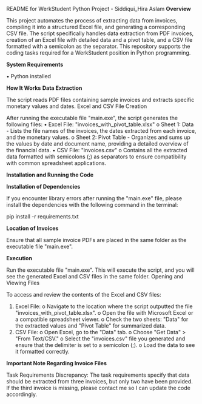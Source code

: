 README for WerkStudent Python Project - Siddiqui_Hira Aslam
**Overview**

This project automates the process of extracting data from invoices, compiling it into a structured Excel file, and generating a corresponding CSV file. The script specifically handles data extraction from PDF invoices, creation of an Excel file with detailed data and a pivot table, and a CSV file formatted with a semicolon as the separator. This repository supports the coding tasks required for a WerkStudent position in Python programming.

**System Requirements**

•	Python installed 

**How It Works**
**Data Extraction**

The script reads PDF files containing sample invoices and extracts specific monetary values and dates.
Excel and CSV File Creation

After running the executable file "main.exe", the script generates the following files:
•	Excel File: "invoices_with_pivot_table.xlsx"
  o	Sheet 1: Data - Lists the file names of the invoices, the dates extracted from each invoice, and the monetary values.
  o	Sheet 2: Pivot Table - Organizes and sums up the values by date and document name, providing a detailed overview of the financial data.
•	CSV File: "invoices.csv"
  o	Contains all the extracted data formatted with semicolons (;) as separators to ensure compatibility with common spreadsheet applications.
  
**Installation and Running the Code**

**Installation of Dependencies**

If you encounter library errors after running the "main.exe" file, please install the dependencies with the following command in the terminal:

pip install -r requirements.txt

**Location of Invoices**

Ensure that all sample invoice PDFs are placed in the same folder as the executable file "main.exe".

**Execution**

Run the executable file "main.exe". This will execute the script, and you will see the generated Excel and CSV files in the same folder.
Opening and Viewing Files

To access and review the contents of the Excel and CSV files:
  1.	Excel File:
    o	Navigate to the location where the script outputted the file "invoices_with_pivot_table.xlsx".
    o	Open the file with Microsoft Excel or a compatible spreadsheet viewer.
    o	Check the two sheets: "Data" for the extracted values and "Pivot Table" for summarized data.
  2.	CSV File:
    o	Open Excel, go to the "Data" tab.
    o	Choose "Get Data" > "From Text/CSV."
    o	Select the "invoices.csv" file you generated and ensure that the delimiter is set to a semicolon (;).
    o	Load the data to see it formatted correctly.

**Important Note Regarding Invoice Files**

Task Requirements Discrepancy: The task requirements specify that data should be extracted from three invoices, but only two have been provided.  If the third invoice is missing, please contact me so I can update the code accordingly.


